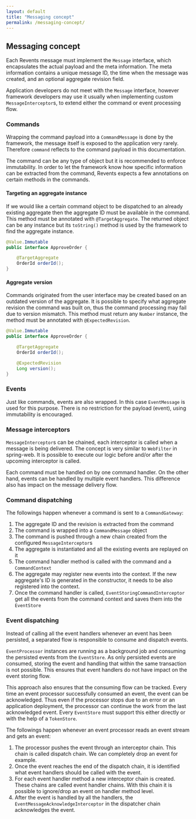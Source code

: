 ```yaml
---
layout: default
title: "Messaging concept"
permalink: /messaging-concept/
---
```


## Messaging concept

Each Revents message must implement the `Message` interface, which encapsulates the actual payload and the meta information.
The meta information contains a unique message ID, the time when the message was created, and an optional aggregate revision field.

Application developers do not meet with the `Message` interface, however framework developers may use it usually when implementing custom `MessageInterceptor`s,
to extend either the command or event processing flow.

### Commands

Wrapping the command payload into a `CommandMessage` is done by the framework, the message itself is exposed to the application very rarely. Therefore `command` reflects
to the command payload in this documentation.

The command can be any type of object but it is recommended to enforce immutability. In order to let the framework know how specific information can be extracted from the command,
Revents expects a few annotations on certain methods in the commands.

#### Targeting an aggregate instance

If we would like a certain command object to be dispatched to an already existing aggregate then the aggregate ID must be available in the command. This method must be annotated
with `@TargetAggregate`. The returned object can be any instance but its `toString()` method is used by the framework to find the aggregate instance.

```java
@Value.Immutable
public interface ApproveOrder {

    @TargetAggregate
    OrderId orderId();
}
```

#### Aggregate version

Commands originated from the user interface may be created based on an outdated version of the aggregate. It is possible to specify what aggregate revision the command was built on,
thus the command processing may fail due to version mismatch. This method must return any `Number` instance, the method must be annotated with `@ExpectedRevision`.

```java
@Value.Immutable
public interface ApproveOrder {

    @TargetAggregate
    OrderId orderId();

    @ExpectedRevision
    Long version();
}
```

### Events

Just like commands, events are also wrapped. In this case `EventMessage` is used for this purpose. There is no restriction for the payload (event), using immutability is encouraged.

### Message interceptors

`MessageInterceptor`s can be chained, each interceptor is called when a message is being delivered. The concept is very similar to `WebFilter` in spring-web. It is possible to execute our logic before and/or after the upcoming interceptor is called.

Each command must be handled on by one command handler. On the other hand, events can be handled by multiple event handlers. This difference also has impact on the message delivery flow.

### Command dispatching

The followings happen whenever a command is sent to a `CommandGateway`:

1. The aggregate ID and the revision is extracted from the command
2. The command is wrapped into a `CommandMessage` object
3. The command is pushed through a new chain created from the configured `MessageInterceptor`s
4. The aggregate is instantiated and all the existing events are replayed on it
5. The command handler method is called with the command and a `CommandContext`
6. The aggregate may register new events into the context. If the new aggregate's ID is generated in the constructor, it needs to be also registered into the context.
7. Once the command handler is called, `EventStoringCommandInterceptor` get all the events from the command context and saves them into the `EventStore`

### Event dispatching

Instead of calling all the event handlers whenever an event has been persisted, a separated flow is responsible to consume and dispatch events.

`EventProcessor` instances are running as a background job and consuming the persisted events from the `EventStore`. As only persisted events are consumed, storing the event and
handling that within the same transaction is not possible. This ensures that event handlers do not have impact on the event storing flow.

This approach also ensures that the consuming flow can be tracked. Every time an event processor successfully consumed an event, the event can be acknowledged. Thus even if the 
processor stops due to an error or an application deployment, the processor can continue the work from the last acknowledged event. Every `EventStore` must support this either directly or with the help of a `TokenStore`.

The followings happen whenever an event processor reads an event stream and gets an event:

1. The processor pushes the event through an interceptor chain. This chain is called dispatch chain. We can completely drop an event for example.
2. Once the event reaches the end of the dispatch chain, it is identified what event handlers should be called with the event.
3. For each event handler method a new interceptor chain is created. These chains are called event handler chains. With this chain it is possible to ignore/drop an event on handler method level.
4. After the event is handled by all the handlers, the `EventMessageAcknowledgeInterceptor` in the dispatcher chain acknowledges the event.

